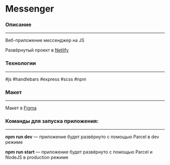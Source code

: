 # Messenger

### Описание
___
Веб-приложение мессенджер на JS

Развёрнутый проект в [Netlify](https://dancing-bavarois-ce034b.netlify.app)

### Технологии
___
#js #handlebars #express #scss #npm

### Макет
___
Макет в [Figma](https://www.figma.com/file/jF5fFFzgGOxQeB4CmKWTiE/Chat_external_link?node-id=0%3A1)

### Команды для запуска приложения:
___
**npm run dev** — приложение будет развёрнуто с помощью Parcel в dev режиме

**npm run start** — приложение будет развёрнуто с помощью Parcel и NodeJS в production режиме

